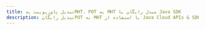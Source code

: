 ---title: تبدیل پاورپوینت بهMHT، POT به MHT مبدل رایگان یا Java SDKdescription: تبدیل رایگانPOT به MHT با استفاده از Java Cloud APIs & SDK. همچنین اسناد Microsoft PowerPoint را در Cloud ایجاد، ویرایش و رندر کنید.---
